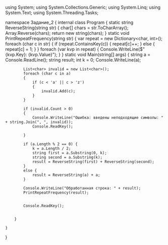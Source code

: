 using System;
using System.Collections.Generic;
using System.Linq;
using System.Text;
using System.Threading.Tasks;

namespace Задание_2
{
    internal class Program
    {
        static string ReverseString(string str)
        {
            char[] chars = str.ToCharArray();
            Array.Reverse(chars);
            return new string(chars);
        }
        static void PrintRepeatFrequency(string str)
        {
            var repeat = new Dictionary<char, int>();
            foreach (char c in str)
            {
                if (repeat.ContainsKey(c))
                {
                    repeat[c]++;
                }
                else
                {
                    repeat[c] = 1;
                }
            }
            foreach (var kvp in repeat)
            {
                Console.WriteLine($"{kvp.Key}: {kvp.Value}");
            }
        }
        static void Main(string[] args)
        {
            string a = Console.ReadLine();
            string result; 
            int k = 0;
            Console.WriteLine(a);

            List<char> invalid = new List<char>();
            foreach (char c in a)
            {
                if (c < 'a' || c > 'z')
                {
                    invalid.Add(c);
                }
            }

            if (invalid.Count > 0)
            {
                Console.WriteLine("Ошибка: введены неподходящие символы: " + string.Join(", ", invalid));
                Console.ReadKey();

            }

            if (a.Length % 2 == 0) {
                k = a.Length / 2;
                string first = a.Substring(0, k);
                string second = a.Substring(k);
                result = ReverseString(first) + ReverseString(second);
            }
            else {
                result = ReverseString(a) + a;
            }

            Console.WriteLine("Обработанная строка: " + result);
            PrintRepeatFrequency(result);


            Console.ReadKey();


        }

    }
}
